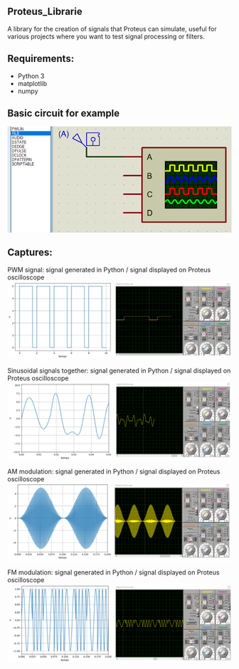 ## Proteus_Librarie
A library for the creation of signals that Proteus can simulate, useful for various projects where you want to test signal processing or filters.

## Requirements:
- Python 3
- matplotlib
- numpy

## Basic circuit for example
![github-small](https://github.com/TheLast20/Proteus_Librarie/blob/master/capture/conector.png)

## Captures:
PWM signal: signal generated in Python / signal displayed on Proteus oscilloscope
![github-small](https://github.com/TheLast20/Proteus_Librarie/blob/master/capture/PWM.png)

Sinusoidal signals together: signal generated in Python / signal displayed on Proteus oscilloscope
![github-small](https://github.com/TheLast20/Proteus_Librarie/blob/master/capture/sinusoidal.png)

AM modulation: signal generated in Python / signal displayed on Proteus oscilloscope
![github-small](https://github.com/TheLast20/Proteus_Librarie/blob/master/capture/modulation_AM.png)

FM modulation: signal generated in Python / signal displayed on Proteus oscilloscope
![github-small](https://github.com/TheLast20/Proteus_Librarie/blob/master/capture/modulation_FM.png)
